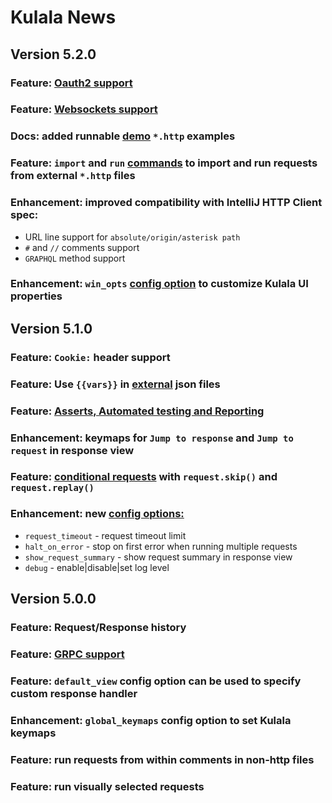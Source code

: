 # Kulala News

## Version 5.2.0

### Feature: [Oauth2 support](https://neovim.getkulala.net/docs/usage/authentication)
### Feature: [Websockets support](https://neovim.getkulala.net/docs/usage/websockets)
### Docs: added runnable [demo](https://neovim.getkulala.net/docs/usage/demos) `*.http` examples
### Feature: `import` and `run` [commands](https://neovim.getkulala.net/docs/usage/import-and-run-http) to import and run requests from external `*.http` files
### Enhancement: improved compatibility with IntelliJ HTTP Client spec:

 - URL line support for `absolute/origin/asterisk path`
 - `#` and `//` comments support
 - `GRAPHQL` method support
 
### Enhancement: `win_opts` [config option](https://neovim.getkulala.net/docs/getting-started/configuration-options) to customize Kulala UI properties 
 
## Version 5.1.0

### Feature: `Cookie:` header support
### Feature: Use `{{vars}}` in [external](https://neovim.getkulala.net/docs/usage/request-variables) json files
### Feature: [Asserts, Automated testing and Reporting](https://neovim.getkulala.net/docs/usage/testing-and-reporting)
### Enhancement: keymaps for `Jump to response` and `Jump to request` in response view
### Feature: [conditional requests](https://neovim.getkulala.net/docs/scripts/request-reference) with `request.skip()` and `request.replay()`
### Enhancement: new [config options:](https://neovim.getkulala.net/docs/getting-started/configuration-options)

  - `request_timeout` - request timeout limit
  - `halt_on_error` - stop on first error when running multiple requests
  - `show_request_summary` - show request summary in response view
  - `debug` - enable|disable|set log level

## Version 5.0.0

### Feature: Request/Response history
### Feature: [GRPC support](https://neovim.getkulala.net/docs/usage/grpc)
### Feature: `default_view` config option can be used to specify custom response handler
### Enhancement: `global_keymaps` config option to set Kulala keymaps
### Feature: run requests from within comments in non-http files
### Feature: run visually selected requests
